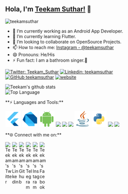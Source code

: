 ## Hola, I'm [Teekam Suthar!](http://teekamsuthar.me) 👋

<p align="left">

  <img src="https://komarev.com/ghpvc/?username=teekamsuthar&label=Views&color=blue&style=plastic" alt="teekamsuthar" />

- 🔭 I’m currently working as an Android App Developer.
- 🌱 I’m currently learning Flutter.
- 👯 I’m looking to collaborate on OpenSource Projects.
- 📫 How to reach me: [Instagram - @teekamsuthar](https://instagram.com/teekamsuthar)
- 😄 Pronouns: He/His
- ⚡ Fun fact: I am a bathroom singer.🎤

</p>


<p align="left">

[![Twitter: Teekam_Suthar](https://img.shields.io/twitter/follow/Teekam_Suthar?style=social)](https://twitter.com/Teekam_Suthar)
[![Linkedin: teekamsuthar](https://img.shields.io/badge/-teekamsuthar-blue?style=flat-square&logo=Linkedin&logoColor=white&link=https://www.linkedin.com/in/teekamsuthar/)](https://www.linkedin.com/in/teekamsuthar)
[![GitHub teekamsuthar](https://img.shields.io/github/followers/teekamsuthar?label=follow&style=social)](https://github.com/teekamsuthar)
[![website](https://img.shields.io/badge/PortfolioWebsite-teekamsuthar.me-2648ff?style=flat-square&logo=google-chrome)](http://teekamsuthar.me)

</p>

<!-- <a href="https://github.com/teekamsuthar">
  <img align="left" src="https://github-readme-stats.vercel.app/api/top-langs/?username=teekamsuthar&theme=light&hide_langs_below=0" />
</a> -->
<p align="left">

  <a href="https://github.com/teekamsuthar">
  <img align="left" src="https://github-readme-stats.vercel.app/api?username=teekamsuthar&show_icons=true&theme=light&line_height=27" alt="Teekam's github stats"/>
  </a>
  <br>
  <img alt = "Top Language" src="https://github-readme-stats.vercel.app/api/top-langs/?username=rizwansoaib&hide=html,css&hide_border=true&title_color=5391FE&text_color=555"/>

</p>

<p align="left"> **⚡ Languages and Tools:** </p>

<p align="left">
  
  <code><img height="50" src="https://raw.githubusercontent.com/github/explore/80688e429a7d4ef2fca1e82350fe8e3517d3494d/topics/flutter/flutter.png"></code>
  <code><img height="50" src="https://raw.githubusercontent.com/github/explore/80688e429a7d4ef2fca1e82350fe8e3517d3494d/topics/dart/dart.png"></code>
  <code><img height="50" src="https://raw.githubusercontent.com/github/explore/80688e429a7d4ef2fca1e82350fe8e3517d3494d/topics/android/android.png"></code>
  <code><img height="50" src="https://devicons.github.io/devicon/devicon.git/icons/c/c-original.svg"></code>
  <code><img height="50" src="https://devicons.github.io/devicon/devicon.git/icons/cplusplus/cplusplus-original.svg"></code>
  <code><img height="50" src="https://devicons.github.io/devicon/devicon.git/icons/html5/html5-original-wordmark.svg"></code>
  <code><img height="50" src="https://raw.githubusercontent.com/github/explore/80688e429a7d4ef2fca1e82350fe8e3517d3494d/topics/java/java.png"></code>
  <code><img height="50" src="https://raw.githubusercontent.com/github/explore/80688e429a7d4ef2fca1e82350fe8e3517d3494d/topics/python/python.png"></code>
  <code><img height="50" src="https://devicons.github.io/devicon/devicon.git/icons/mysql/mysql-original-wordmark.svg"></code>
  <code><img height="50" src="https://devicons.github.io/devicon/devicon.git/icons/linux/linux-original.svg"></code>

</p>

<p align="left"> **🌐 Connect with me on:** </p>

<p align="left">

  <a href="https://twitter.com/Teekam_Suthar">
    <img align="left" alt="Teekam's Twitter" width="22px" src="https://cdn.jsdelivr.net/npm/simple-icons@v3/icons/twitter.svg" />
  </a>
  <a href="https://linkedin.com/in/teekamsuthar">
    <img align="left" alt="Teekam's Linkedin" width="22px" src="https://cdn.jsdelivr.net/npm/simple-icons@v3/icons/linkedin.svg" />
  </a>
  <a href="https://github.com/teekamsuthar">
    <img align="left" alt="Teekam's Github" width="22px" src="https://cdn.jsdelivr.net/npm/simple-icons@v3/icons/github.svg" />
  </a>
  <a href="https://t.me/teekamsuthar">
    <img align="left" alt="Teekam's Telegram" width="22px" src="https://cdn.jsdelivr.net/npm/simple-icons@v3/icons/telegram.svg" />
  </a>
  <a href="https://instagram.com/teekamsuthar/">
    <img align="left" alt="Teekam's Instagram" width="22px" src="https://cdn.jsdelivr.net/npm/simple-icons@v3/icons/instagram.svg" />
  </a>
  <a href="https://www.facebook.com/imteekamsuthar/">
    <img align="left" alt="Teekam's Facebook" width="22px" src="https://cdn.jsdelivr.net/npm/simple-icons@v3/icons/facebook.svg" />
  </a>

</p>
